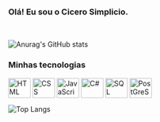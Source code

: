 ### Olá! Eu sou o Cicero Simplicio.

<br>

![Anurag's GitHub stats](https://github-readme-stats.vercel.app/api?username=CiceroSimplicio&show_icons=true&theme=dracula&hide=prs,contribs)

### Minhas tecnologias

<div style="display: inline-block">
  <img align="center" height="40" width="45" alt="HTML" src="https://cdn.jsdelivr.net/gh/devicons/devicon/icons/html5/html5-original.svg" />
  <img align="center" height="40" width="45" alt="CSS" src="https://cdn.jsdelivr.net/gh/devicons/devicon/icons/css3/css3-original.svg" />
  <img align="center" height="40" width="45" alt="JavaScript" src="https://cdn.jsdelivr.net/gh/devicons/devicon/icons/javascript/javascript-original.svg" />
  <img align="center" height="40" width="45" alt="C#" src="https://cdn.jsdelivr.net/gh/devicons/devicon/icons/csharp/csharp-original.svg" />
  <img align="center" height="40" width="45" alt="SQL Server" src="https://cdn.jsdelivr.net/gh/devicons/devicon/icons/microsoftsqlserver/microsoftsqlserver-plain-wordmark.svg" />
  <img align="center" height="40" width="45" alt="PostGreSQL" src="https://cdn.jsdelivr.net/gh/devicons/devicon/icons/postgresql/postgresql-original-wordmark.svg" />
</div>

<br>

![Top Langs](https://github-readme-stats.vercel.app/api/top-langs/?username=cicerosimplicio&layout=compact&theme=dracula)
